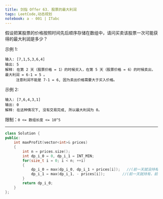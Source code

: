 ```yaml
---
title: 剑指 Offer 63. 股票的最大利润
tags: LeetCode,动态规划
notebook: a - 001 | ITabc
---
```


假设把某股票的价格按照时间先后顺序存储在数组中，请问买卖该股票一次可能获得的最大利润是多少？

示例 1:
```
输入: [7,1,5,3,6,4]
输出: 5
解释: 在第 2 天（股票价格 = 1）的时候买入，在第 5 天（股票价格 = 6）的时候卖出，最大利润 = 6-1 = 5 。
     注意利润不能是 7-1 = 6, 因为卖出价格需要大于买入价格。
```
示例 2:
```
输入: [7,6,4,3,1]
输出: 0
解释: 在这种情况下, 没有交易完成, 所以最大利润为 0。
```

限制：`0 <= 数组长度 <= 10^5`

---
```cpp
class Solution {
public:
    int maxProfit(vector<int>& prices) 
    {
        int n = prices.size();
        int dp_i_0 = 0, dp_i_1 = INT_MIN;
        for(size_t i = 0; i < n; ++i)
        {
            dp_i_0 = max(dp_i_0, dp_i_1 + prices[i]);   //(前一天就没持有，前一天持有但今天卖了)
            dp_i_1 = max(dp_i_1, - prices[i]);        //(前一天就持有，前一天没持有但今天买了)
        }
        return dp_i_0;
    }
};
```